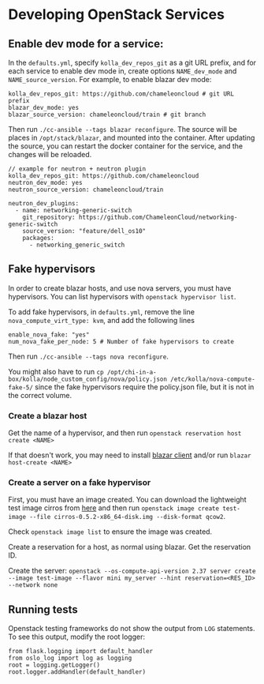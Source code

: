 # Developing OpenStack Services

## Enable dev mode for a service:

In the `defaults.yml`, specify `kolla_dev_repos_git` as a git URL prefix, and for each service to enable dev mode in, create options `NAME_dev_mode` and `NAME_source_version`. For example, to enable blazar dev mode:

```
kolla_dev_repos_git: https://github.com/chameleoncloud # git URL prefix
blazar_dev_mode: yes
blazar_source_version: chameleoncloud/train # git branch 
```

Then run `./cc-ansible --tags blazar reconfigure`. The source will be places in `/opt/stack/blazar`, and mounted into the container. After updating the source, you can restart the docker container for the service, and the changes will be reloaded.

```
// example for neutron + neutron plugin
kolla_dev_repos_git: https://github.com/chameleoncloud
neutron_dev_mode: yes
neutron_source_version: chameleoncloud/train

neutron_dev_plugins:
  - name: networking-generic-switch
    git_repository: https://github.com/ChameleonCloud/networking-generic-switch
    source_version: "feature/dell_os10"
    packages:
      - networking_generic_switch
```



## Fake hypervisors

In order to create blazar hosts, and use nova servers, you must have hypervisors. You can list hypervisors with `openstack hypervisor list`.

To add fake hypervisors, in `defaults.yml`, remove the line `nova_compute_virt_type: kvm`, and add the following lines

```
enable_nova_fake: "yes"
num_nova_fake_per_node: 5 # Number of fake hypervisors to create
```

Then run `./cc-ansible --tags nova reconfigure`.

You might also have to run `cp /opt/chi-in-a-box/kolla/node_custom_config/nova/policy.json /etc/kolla/nova-compute-fake-5/` since the fake hypervisors require the policy.json file, but it is not in the correct volume.

### Create a blazar host

Get the name of a hypervisor, and then run `openstack reservation host create <NAME>`

If that doesn't work, you may need to install [blazar client](https://github.com/ChameleonCloud/python-blazarclient) and/or run `blazar host-create <NAME>`

### Create a server on a fake hypervisor

First, you must have an image created. You can download the lightweight test image cirros from [here](http://download.cirros-cloud.net) and then run `openstack image create test-image --file cirros-0.5.2-x86_64-disk.img --disk-format qcow2`.

Check `openstack image list` to ensure the image was created.

Create a reservation for a host, as normal using blazar. Get the reservation ID.

Create the server: `openstack --os-compute-api-version 2.37 server create --image test-image --flavor mini my_server --hint reservation=<RES_ID> --network none`

## Running tests

Openstack testing frameworks do not show the output from `LOG` statements. To see this output, modify the root logger:

```
from flask.logging import default_handler
from oslo_log import log as logging
root = logging.getLogger()
root.logger.addHandler(default_handler)
```
